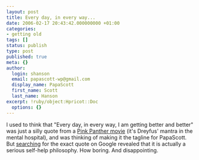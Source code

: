 ```yaml
---
layout: post
title: Every day, in every way...
date: 2006-02-17 20:43:42.000000000 +01:00
categories:
- getting old
tags: []
status: publish
type: post
published: true
meta: {}
author:
  login: shanson
  email: papascott-wp@gmail.com
  display_name: PapaScott
  first_name: Scott
  last_name: Hanson
excerpt: !ruby/object:Hpricot::Doc
  options: {}
---
```

<p>I used to think that "Every day, in every way, I am getting better and better" was just a silly quote from a <a href="http://www.imdb.com/title/tt0075066/" title="The Pink Panther Strikes Again (1976)">Pink Panther movie</a> (it's Dreyfus' mantra in the mental hospital), and was thinking of making it the tagline for PapaScott. But <a href="http://www.google.com/search?q=%22Every+day%2C+in+every+way%2C+I+am+getting+better+and+better.%22" title="Every day, in every way, I am getting better and better. - Google Search">searching</a> for the exact quote on Google revealed that it is actually a serious self-help philosophy. How boring. And disappointing. </p>
